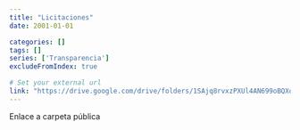```yaml
---
title: "Licitaciones"
date: 2001-01-01

categories: []
tags: []
series: ['Transparencia']
excludeFromIndex: true

# Set your external url
link: "https://drive.google.com/drive/folders/1SAjq8rvxzPXUl4AN699oBQXog9cqHSut?usp=sharing"
---
```

Enlace a carpeta pública